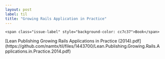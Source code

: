 ```yaml
---
layout: post
label: til
title: "Growing Rails Application in Practice"
---
```


<p>
  
  	<span class="issue-label" style="background-color: cc7c37">Book</span>
  
</p>
[Lean Publishing Growing Rails Applications in Practice (2014).pdf](https://github.com/namtx/til/files/1443700/Lean.Publishing.Growing.Rails.Applications.in.Practice.2014.pdf)


